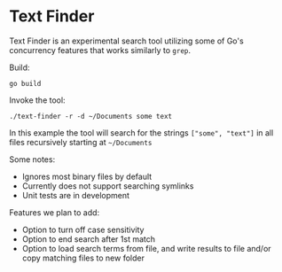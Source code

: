 # Text Finder

Text Finder is an experimental search tool utilizing some of Go's concurrency features that works similarly to `grep`.

Build:

`go build`

Invoke the tool:

`./text-finder -r -d ~/Documents some text`

In this example the tool will search for the strings `["some", "text"]` in all files recursively starting at `~/Documents`

Some notes:

- Ignores most binary files by default
- Currently does not support searching symlinks
- Unit tests are in development

Features we plan to add:
- Option to turn off case sensitivity
- Option to end search after 1st match
- Option to load search terms from file, and write results to file and/or copy matching files to new folder
